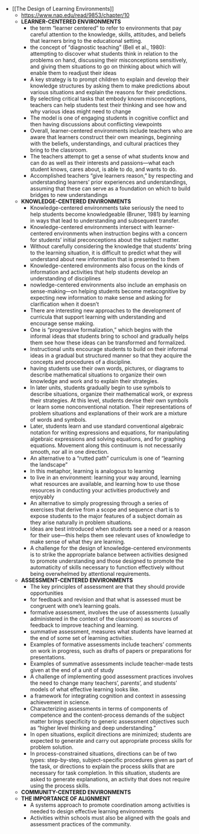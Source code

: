 - [[The Design of Learning Environments]]
    - https://www.nap.edu/read/9853/chapter/10
    - **LEARNER-CENTERED ENVIRONMENTS**
        - the term “learner centered” to refer to environments that pay careful attention to the knowledge, skills, attitudes, and beliefs that learners bring to the educational setting.
        - the concept of “diagnostic teaching” (Bell et al., 1980): attempting to discover what students think in relation to the problems on hand, discussing their misconceptions sensitively, and giving them situations to go on thinking about which will enable them to readjust their ideas
        - A key strategy is to prompt children to explain and develop their knowledge structures by asking them to make predictions about various situations and explain the reasons for their predictions.
        - By selecting critical tasks that embody known misconceptions, teachers can help students test their thinking and see how and why various ideas might need to change
        - The model is one of engaging students in cognitive conflict and then having discussions about conflicting viewpoints
        - Overall, learner-centered environments include teachers who are aware that learners construct their own meanings, beginning with the beliefs, understandings, and cultural practices they bring to the classroom.
        - The teachers attempt to get a sense of what students know and can do as well as their interests and passions—what each student knows, cares about, is able to do, and wants to do.
        - Accomplished teachers “give learners reason,” by respecting and understanding learners’ prior experiences and understandings, assuming that these can serve as a foundation on which to build bridges to new understandings
    - **KNOWLEDGE-CENTERED ENVIRONMENTS**
        - Knowledge-centered environments take seriously the need to help students become knowledgeable (Bruner, 1981) by learning in ways that lead to understanding and subsequent transfer.
        - Knowledge-centered environments intersect with learner-centered environments when instruction begins with a concern for students’ initial preconceptions about the subject matter.
        - Without carefully considering the knowledge that students’ bring to the learning situation, it is difficult to predict what they will understand about new information that is presented to them
        - Knowledge-centered environments also focus on the kinds of information and activities that help students develop an understanding of disciplines
        - nowledge-centered environments also include an emphasis on sense-making—on helping students become metacognitive by expecting new information to make sense and asking for clarification when it doesn’t
        - There are interesting new approaches to the development of curricula that support learning with understanding and encourage sense making.
        - One is “progressive formalization,” which begins with the informal ideas that students bring to school and gradually helps them see how these ideas can be transformed and formalized.
        - Instructional units encourage students to build on their informal ideas in a gradual but structured manner so that they acquire the concepts and procedures of a discipline.
        - having students use their own words, pictures, or diagrams to describe mathematical situations to organize their own knowledge and work and to explain their strategies.
        - In later units, students gradually begin to use symbols to describe situations, organize their mathematical work, or express their strategies. At this level, students devise their own symbols or learn some nonconventional notation. Their representations of problem situations and explanations of their work are a mixture of words and symbols.
        - Later, students learn and use standard conventional algebraic notation for writing expressions and equations, for manipulating algebraic expressions and solving equations, and for graphing equations. Movement along this continuum is not necessarily smooth, nor all in one direction.
        - An alternative to a “rutted path” curriculum is one of “learning the landscape”
        - In this metaphor, learning is analogous to learning
        - to live in an environment: learning your way around, learning what resources are available, and learning how to use those resources in conducting your activities productively and enjoyably
        - An alternative to simply progressing through a series of exercises that derive from a scope and sequence chart is to expose students to the major features of a subject domain as they arise naturally in problem situations.
        - Ideas are best introduced when students see a need or a reason for their use—this helps them see relevant uses of knowledge to make sense of what they are learning.
        - A challenge for the design of knowledge-centered environments is to strike the appropriate balance between activities designed to promote understanding and those designed to promote the automaticity of skills necessary to function effectively without being overwhelmed by attentional requirements.
    - **ASSESSMENT-CENTERED ENVIRONMENTS**
        - The key principles of assessment are that they should provide opportunities
        - for feedback and revision and that what is assessed must be congruent with one’s learning goals.
        - formative assessment, involves the use of assessments (usually administered in the context of the classroom) as sources of feedback to improve teaching and learning.
        - summative assessment, measures what students have learned at the end of some set of learning activities.
        - Examples of formative assessments include teachers’ comments on work in progress, such as drafts of papers or preparations for presentations.
        - Examples of summative assessments include teacher-made tests given at the end of a unit of study
        - A challenge of implementing good assessment practices involves the need to change many teachers’, parents’, and students’ models of what effective learning looks like.
        - a framework for integrating cognition and context in assessing achievement in science.
        - Characterizing assessments in terms of components of competence and the content-process demands of the subject matter brings specificity to generic assessment objectives such as “higher level thinking and deep understanding.”
        - In open situations, explicit directions are minimized; students are expected to generate and carry out appropriate process skills for problem solution.
        - In process-constrained situations, directions can be of two types: step-by-step, subject-specific procedures given as part of the task, or directions to explain the process skills that are necessary for task completion. In this situation, students are asked to generate explanations, an activity that does not require using the process skills.
    - **COMMUNITY-CENTERED ENVIRONMENTS**
    - **THE IMPORTANCE OF ALIGNMENT**
        - A systems approach to promote coordination among activities is needed to design effective learning environments
        - Activities within schools must also be aligned with the goals and assessment practices of the community.
